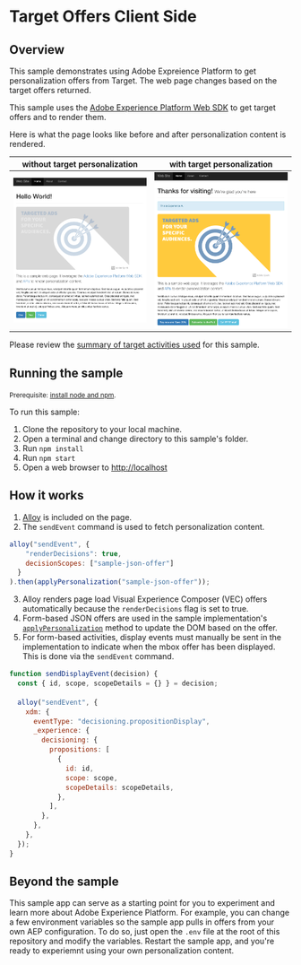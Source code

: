# Target Offers Client Side

## Overview

This sample demonstrates using Adobe Expreience Platform to get personalization offers from Target.  The web page changes based on the target offers returned.  

This sample uses the [Adobe Experience Platform Web SDK](https://experienceleague.adobe.com/docs/experience-platform/edge/home.html) to get target offers and to render them. 

Here is what the page looks like before and after personalization content is rendered. 

| without target personalization                              | with target personalization                                       |
|-------------------------------------------------------------|-------------------------------------------------------------------|
| <img src="../.assets/plain.png" alt="drawing" width="800"/> | <img src="../.assets/with-offers.png" alt="drawing" width="800"/> |

Please review the [summary of target activities used](../TargetActivities.md) for this sample. 


## Running the sample

<small>Prerequisite: [install node and npm](https://docs.npmjs.com/downloading-and-installing-node-js-and-npm).</small>

To run this sample:

1. Clone the repository to your local machine.
2. Open a terminal and change directory to this sample's folder.
3. Run `npm install`
4. Run `npm start`
5. Open a web browser to [http://localhost](http://localhost)

## How it works

1. [Alloy](https://experienceleague.adobe.com/docs/experience-platform/edge/home.html) is included on the page.
2. The `sendEvent` command is used to fetch personalization content.

```javascript
alloy("sendEvent", {
    "renderDecisions": true,
    decisionScopes: ["sample-json-offer"]
  }
).then(applyPersonalization("sample-json-offer"));
```

3. Alloy renders page load Visual Experience Composer (VEC) offers automatically because the `renderDecisions` flag is set to true.
4. Form-based JSON offers are used in the sample implementation's [`applyPersonalization`](./public/script.js) method to update the DOM based on the offer.
5. For form-based activities, display events must manually be sent in the implementation to indicate when the mbox offer has been displayed. This is done via the `sendEvent` command.

```javascript
function sendDisplayEvent(decision) {
  const { id, scope, scopeDetails = {} } = decision;

  alloy("sendEvent", {
    xdm: {
      eventType: "decisioning.propositionDisplay",
      _experience: {
        decisioning: {
          propositions: [
            {
              id: id,
              scope: scope,
              scopeDetails: scopeDetails,
            },
          ],
        },
      },
    },
  });
}
```

## Beyond the sample

This sample app can serve as a starting point for you to experiment and learn more about Adobe Experience Platform. For example, you can change a few environment variables so the sample app pulls in offers from your own AEP configuration.  To do so, just open the `.env` file at the root of this repository and modify the variables.  Restart the sample app, and you're ready to experiemnt using your own personalization content.
